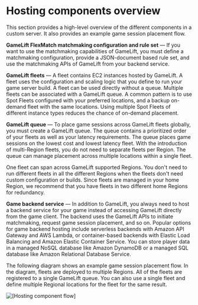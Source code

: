 # Hosting components overview<a name="gamelift_quickstart_customservers_overview"></a>

This section provides a high\-level overview of the different components in a custom server\. It also provides an example game session placement flow\. 

**GameLift FlexMatch matchmaking configuration and rule set** — If you want to use the matchmaking capabilities of GameLift, you must define a matchmaking configuration, provide a JSON\-document based rule set, and use the matchmaking APIs of GameLift from your backend service\. 

**GameLift fleets** — A fleet contains EC2 instances hosted by GameLift\. A fleet uses the configuration and scaling logic that you define to run your game server build\. A fleet can be used directly without a queue\. Multiple fleets can be associated with a GameLift queue\. A common pattern is to use Spot Fleets configured with your preferred locations, and a backup on\-demand fleet with the same locations\. Using multiple Spot Fleets of different instance types reduces the chance of on\-demand placement\. 

**GameLift queue** — To place game sessions across GameLift fleets globally, you must create a GameLift queue\. The queue contains a prioritized order of your fleets as well as your latency requirements\. The queue places game sessions on the lowest cost and lowest latency fleet\. With the introduction of multi\-Region fleets, you do not need to separate fleets per Region\. The queue can manage placement across multiple locations within a single fleet\. 

One fleet can span across GameLift supported Regions\. You don't need to run different fleets in all the different Regions when the fleets don't need custom configuration or builds\. Since fleets are managed in your home Region, we recommend that you have fleets in two different home Regions for redundancy\. 

**Game backend service** — In addition to GameLift, you always need to host a backend service for your game instead of accessing GameLift directly from the game client\. The backend uses the GameLift APIs to initiate matchmaking, request game session placement, and so on\. Popular options for game backend hosting include serverless backends with Amazon API Gateway and AWS Lambda, or container\-based backends with Elastic Load Balancing and Amazon Elastic Container Service\. You can store player data in a managed NoSQL database like Amazon DynamoDB or a managed SQL database like Amazon Relational Database Service\. 

The following diagram shows an example game session placement flow\. In the diagram, fleets are deployed to multiple Regions\. All of the fleets are registered to a single GameLift queue\. You can also use a single fleet and define multiple Regional locations for the fleet for the same result\. 

![\[Hosting component flow\]](http://docs.aws.amazon.com/gamelift/latest/developerguide/images/qs_hosting_flow.png)